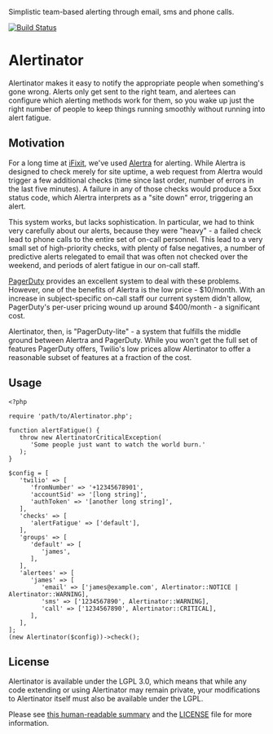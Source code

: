 Simplistic team-based alerting through email, sms and phone calls.

[![Build Status](https://travis-ci.org/iFixit/alertinator.png?branch=master)](https://travis-ci.org/iFixit/alertinator)

# Alertinator

Alertinator makes it easy to notify the appropriate people when something's
gone wrong.  Alerts only get sent to the right team, and alertees can configure
which alerting methods work for them, so you wake up just the right number of
people to keep things running smoothly without running into alert fatigue.

## Motivation

For a long time at [iFixit], we've used [Alertra] for alerting.  While Alertra
is designed to check merely for site uptime, a web request from Alertra would
trigger a few additional checks (time since last order, number of errors in the
last five minutes).  A failure in any of those checks would produce a 5xx
status code, which Alertra interprets as a "site down" error, triggering an
alert.

This system works, but lacks sophistication.  In particular, we had to think
very carefully about our alerts, because they were "heavy" - a failed check
lead to phone calls to the entire set of on-call personnel.  This lead to a
very small set of high-priority checks, with plenty of false negatives, a
number of predictive alerts relegated to email that was often not checked over
the weekend, and periods of alert fatigue in our on-call staff.

[PagerDuty] provides an excellent system to deal with these problems.  However,
one of the benefits of Alertra is the low price - $10/month.  With an increase
in subject-specific on-call staff our current system didn't allow, PagerDuty's
per-user pricing wound up around $400/month - a significant cost.

Alertinator, then, is "PagerDuty-lite" - a system that fulfills the middle
ground between Alertra and PagerDuty.  While you won't get the full set of
features PagerDuty offers, Twilio's low prices allow Alertinator to offer a
reasonable subset of features at a fraction of the cost.

[iFixit]: http://www.ifixit.com
[Alertra]: http://www.alertra.com/
[PagerDuty]: http://www.pagerduty.com/

## Usage

    <?php
    
    require 'path/to/Alertinator.php';
    
    function alertFatigue() {
       throw new AlertinatorCriticalException(
          'Some people just want to watch the world burn.'
       );
    }
    
    $config = [
       'twilio' => [
          'fromNumber' => '+12345678901',
          'accountSid' => '[long string]',
          'authToken' => '[another long string]',
       ],
       'checks' => [
          'alertFatigue' => ['default'],
       ],
       'groups' => [
          'default' => [
             'james',
          ],
       ],
       'alertees' => [
          'james' => [
             'email' => ['james@example.com', Alertinator::NOTICE | Alertinator::WARNING],
             'sms' => ['1234567890', Alertinator::WARNING],
             'call' => ['1234567890', Alertinator::CRITICAL],
          ],
       ],
    ];
    (new Alertinator($config))->check();

## License

Alertinator is available under the LGPL 3.0, which means that while any code
extending or using Alertinator may remain private, your modifications to
Alertinator itself must also be available under the LGPL.

Please see [this human-readable summary][tldrlegal] and the [LICENSE] file for
more information.

[tldrlegal]: http://www.tldrlegal.com/l/LGPL3
[LICENSE]: LICENSE

